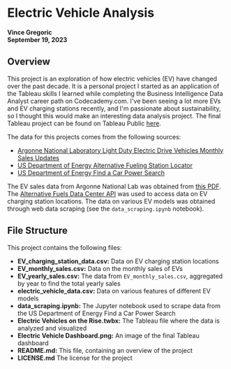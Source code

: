 # Electric Vehicle Analysis
**Vince Gregoric**  
**September 19, 2023**

## Overview
This project is an exploration of how electric vehicles (EV) have changed over the past decade. It is a personal project I started as an application of the Tableau skills I learned while completing the Business Intelligence Data Analyst career path on Codecademy.com. I've been seeing a lot more EVs and EV charging stations recently, and I'm passionate about sustainability, so I thought this would make an interesting data analysis project. The final Tableau project can be found on Tableau Public [here](https://public.tableau.com/app/profile/vcgregoric/viz/ElectricVehiclesontheRise/ElectricVehicleDashboard).

The data for this projects comes from the following sources:
- [Argonne National Laboratory Light Duty Electric Drive Vehicles Monthly Sales Updates](https://www.anl.gov/esia/light-duty-electric-drive-vehicles-monthly-sales-updates)
- [US Department of Energy Alternative Fueling Station Locator](https://afdc.energy.gov/stations/#/find/nearest)
- [US Department of Energy Find a Car Power Search](https://www.fueleconomy.gov/feg/powerSearch.jsp)

The EV sales data from Argonne National Lab was obtained from [this PDF](https://www.anl.gov/sites/www/files/2023-09/Total%20Sales%20for%20Website_August2023.pdf). The [Alternative Fuels Data Center API](https://developer.nrel.gov/docs/transportation/alt-fuel-stations-v1/all/) was used to access data on EV charging station locations. The data on various EV models was obtained through web data scraping (see the `data_scraping.ipynb` notebook).

## File Structure
This project contains the following files:
- **EV_charging_station_data.csv:** Data on EV charging station locations
- **EV_monthly_sales.csv:** Data on the monthly sales of EVs
- **EV_yearly_sales.csv:** The data from `EV_monthly_sales.csv`, aggregated by year to find the total yearly sales
- **electric_vehicle_data.csv:** Data on various features of different EV models
- **data_scraping.ipynb:** The Jupyter notebook used to scrape data from the US Department of Energy Find a Car Power Search
- **Electric Vehicles on the Rise.twbx:** The Tableau file where the data is analyzed and visualized
- **Electric Vehicle Dashboard.png:** An image of the final Tableau dashboard
- **README.md:** This file, containing an overview of the project
- **LICENSE.md** The license for the project
